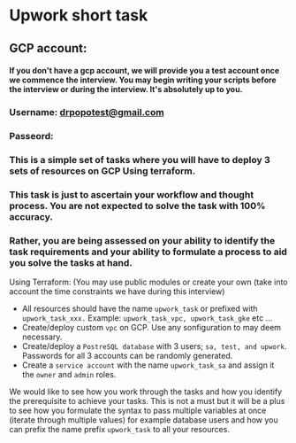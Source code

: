 #  **<span>Upwork short task</span>** 

## GCP account:
#### If you don't have a gcp account, we will provide you a test account once we commence the interview. You may begin writing your scripts before the interview or during the interview. It's absolutely up to you.
### Username:  drpopotest@gmail.com
### Passeord: 

### This is a simple set of tasks where you will have to deploy 3 sets of resources on GCP Using terraform. 
### This task is just to ascertain your workflow and thought process. You are not expected to solve the task with 100% accuracy.
### Rather, you are being assessed on your ability to identify the task requirements and your ability to formulate a process to aid you solve the tasks at hand. 

Using Terraform: (You may use public modules or create your own (take into account the time constraints we have during this interview)

+ All resources should have the name `` upwork_task `` or prefixed with ``upwork_task_xxx.`` Example: ``upwork_task_vpc, upwork_task_gke`` etc … 
+ Create/deploy custom ``vpc`` on GCP. Use any sonfiguration to may deem necessary. 
+ Create/deploy a ``PostreSQL database`` with 3 users; ``sa, test, and upwork``. Passwords for all 3 accounts can be randomly generated. 
+ Create a ``service account`` with the name ``upwork_task_sa`` and assign it the ``owner`` and ``admin`` roles. 

We would like to see how you work through the tasks and how you identify the prerequisite to achieve your tasks. This is not a must but it will be a plus to see how you formulate the syntax to pass multiple variables at once (iterate through multiple values) for example database users and how you can prefix the name prefix ``upwork_task`` to all your resources. 
